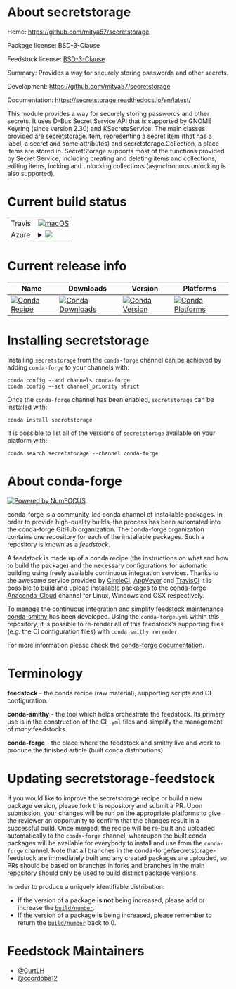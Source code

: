 About secretstorage
===================

Home: https://github.com/mitya57/secretstorage

Package license: BSD-3-Clause

Feedstock license: [BSD-3-Clause](https://github.com/conda-forge/secretstorage-feedstock/blob/master/LICENSE.txt)

Summary: Provides a way for securely storing passwords and other secrets.

Development: https://github.com/mitya57/secretstorage

Documentation: https://secretstorage.readthedocs.io/en/latest/

This module provides a way for securely storing passwords and other secrets.
It uses D-Bus Secret Service API that is supported by GNOME Keyring (since
version 2.30) and KSecretsService.
The main classes provided are secretstorage.Item, representing a secret item
(that has a label, a secret and some attributes) and secretstorage.Collection,
a place items are stored in.
SecretStorage supports most of the functions provided by Secret Service,
including creating and deleting items and collections, editing items, locking
and unlocking collections (asynchronous unlocking is also supported).


Current build status
====================


<table><tr>
    <td>Travis</td>
    <td>
      <a href="https://travis-ci.com/conda-forge/secretstorage-feedstock">
        <img alt="macOS" src="https://img.shields.io/travis/com/conda-forge/secretstorage-feedstock/master.svg?label=macOS">
      </a>
    </td>
  </tr>
    
  <tr>
    <td>Azure</td>
    <td>
      <details>
        <summary>
          <a href="https://dev.azure.com/conda-forge/feedstock-builds/_build/latest?definitionId=1894&branchName=master">
            <img src="https://dev.azure.com/conda-forge/feedstock-builds/_apis/build/status/secretstorage-feedstock?branchName=master">
          </a>
        </summary>
        <table>
          <thead><tr><th>Variant</th><th>Status</th></tr></thead>
          <tbody><tr>
              <td>linux_64_python3.10.____cpython</td>
              <td>
                <a href="https://dev.azure.com/conda-forge/feedstock-builds/_build/latest?definitionId=1894&branchName=master">
                  <img src="https://dev.azure.com/conda-forge/feedstock-builds/_apis/build/status/secretstorage-feedstock?branchName=master&jobName=linux&configuration=linux_64_python3.10.____cpython" alt="variant">
                </a>
              </td>
            </tr><tr>
              <td>linux_64_python3.7.____73_pypy</td>
              <td>
                <a href="https://dev.azure.com/conda-forge/feedstock-builds/_build/latest?definitionId=1894&branchName=master">
                  <img src="https://dev.azure.com/conda-forge/feedstock-builds/_apis/build/status/secretstorage-feedstock?branchName=master&jobName=linux&configuration=linux_64_python3.7.____73_pypy" alt="variant">
                </a>
              </td>
            </tr><tr>
              <td>linux_64_python3.7.____cpython</td>
              <td>
                <a href="https://dev.azure.com/conda-forge/feedstock-builds/_build/latest?definitionId=1894&branchName=master">
                  <img src="https://dev.azure.com/conda-forge/feedstock-builds/_apis/build/status/secretstorage-feedstock?branchName=master&jobName=linux&configuration=linux_64_python3.7.____cpython" alt="variant">
                </a>
              </td>
            </tr><tr>
              <td>linux_64_python3.8.____cpython</td>
              <td>
                <a href="https://dev.azure.com/conda-forge/feedstock-builds/_build/latest?definitionId=1894&branchName=master">
                  <img src="https://dev.azure.com/conda-forge/feedstock-builds/_apis/build/status/secretstorage-feedstock?branchName=master&jobName=linux&configuration=linux_64_python3.8.____cpython" alt="variant">
                </a>
              </td>
            </tr><tr>
              <td>linux_64_python3.9.____cpython</td>
              <td>
                <a href="https://dev.azure.com/conda-forge/feedstock-builds/_build/latest?definitionId=1894&branchName=master">
                  <img src="https://dev.azure.com/conda-forge/feedstock-builds/_apis/build/status/secretstorage-feedstock?branchName=master&jobName=linux&configuration=linux_64_python3.9.____cpython" alt="variant">
                </a>
              </td>
            </tr><tr>
              <td>linux_aarch64_python3.10.____cpython</td>
              <td>
                <a href="https://dev.azure.com/conda-forge/feedstock-builds/_build/latest?definitionId=1894&branchName=master">
                  <img src="https://dev.azure.com/conda-forge/feedstock-builds/_apis/build/status/secretstorage-feedstock?branchName=master&jobName=linux&configuration=linux_aarch64_python3.10.____cpython" alt="variant">
                </a>
              </td>
            </tr><tr>
              <td>linux_aarch64_python3.7.____73_pypy</td>
              <td>
                <a href="https://dev.azure.com/conda-forge/feedstock-builds/_build/latest?definitionId=1894&branchName=master">
                  <img src="https://dev.azure.com/conda-forge/feedstock-builds/_apis/build/status/secretstorage-feedstock?branchName=master&jobName=linux&configuration=linux_aarch64_python3.7.____73_pypy" alt="variant">
                </a>
              </td>
            </tr><tr>
              <td>linux_aarch64_python3.7.____cpython</td>
              <td>
                <a href="https://dev.azure.com/conda-forge/feedstock-builds/_build/latest?definitionId=1894&branchName=master">
                  <img src="https://dev.azure.com/conda-forge/feedstock-builds/_apis/build/status/secretstorage-feedstock?branchName=master&jobName=linux&configuration=linux_aarch64_python3.7.____cpython" alt="variant">
                </a>
              </td>
            </tr><tr>
              <td>linux_aarch64_python3.8.____cpython</td>
              <td>
                <a href="https://dev.azure.com/conda-forge/feedstock-builds/_build/latest?definitionId=1894&branchName=master">
                  <img src="https://dev.azure.com/conda-forge/feedstock-builds/_apis/build/status/secretstorage-feedstock?branchName=master&jobName=linux&configuration=linux_aarch64_python3.8.____cpython" alt="variant">
                </a>
              </td>
            </tr><tr>
              <td>linux_aarch64_python3.9.____cpython</td>
              <td>
                <a href="https://dev.azure.com/conda-forge/feedstock-builds/_build/latest?definitionId=1894&branchName=master">
                  <img src="https://dev.azure.com/conda-forge/feedstock-builds/_apis/build/status/secretstorage-feedstock?branchName=master&jobName=linux&configuration=linux_aarch64_python3.9.____cpython" alt="variant">
                </a>
              </td>
            </tr><tr>
              <td>linux_ppc64le_python3.10.____cpython</td>
              <td>
                <a href="https://dev.azure.com/conda-forge/feedstock-builds/_build/latest?definitionId=1894&branchName=master">
                  <img src="https://dev.azure.com/conda-forge/feedstock-builds/_apis/build/status/secretstorage-feedstock?branchName=master&jobName=linux&configuration=linux_ppc64le_python3.10.____cpython" alt="variant">
                </a>
              </td>
            </tr><tr>
              <td>linux_ppc64le_python3.7.____73_pypy</td>
              <td>
                <a href="https://dev.azure.com/conda-forge/feedstock-builds/_build/latest?definitionId=1894&branchName=master">
                  <img src="https://dev.azure.com/conda-forge/feedstock-builds/_apis/build/status/secretstorage-feedstock?branchName=master&jobName=linux&configuration=linux_ppc64le_python3.7.____73_pypy" alt="variant">
                </a>
              </td>
            </tr><tr>
              <td>linux_ppc64le_python3.7.____cpython</td>
              <td>
                <a href="https://dev.azure.com/conda-forge/feedstock-builds/_build/latest?definitionId=1894&branchName=master">
                  <img src="https://dev.azure.com/conda-forge/feedstock-builds/_apis/build/status/secretstorage-feedstock?branchName=master&jobName=linux&configuration=linux_ppc64le_python3.7.____cpython" alt="variant">
                </a>
              </td>
            </tr><tr>
              <td>linux_ppc64le_python3.8.____cpython</td>
              <td>
                <a href="https://dev.azure.com/conda-forge/feedstock-builds/_build/latest?definitionId=1894&branchName=master">
                  <img src="https://dev.azure.com/conda-forge/feedstock-builds/_apis/build/status/secretstorage-feedstock?branchName=master&jobName=linux&configuration=linux_ppc64le_python3.8.____cpython" alt="variant">
                </a>
              </td>
            </tr><tr>
              <td>linux_ppc64le_python3.9.____cpython</td>
              <td>
                <a href="https://dev.azure.com/conda-forge/feedstock-builds/_build/latest?definitionId=1894&branchName=master">
                  <img src="https://dev.azure.com/conda-forge/feedstock-builds/_apis/build/status/secretstorage-feedstock?branchName=master&jobName=linux&configuration=linux_ppc64le_python3.9.____cpython" alt="variant">
                </a>
              </td>
            </tr>
          </tbody>
        </table>
      </details>
    </td>
  </tr>
</table>

Current release info
====================

| Name | Downloads | Version | Platforms |
| --- | --- | --- | --- |
| [![Conda Recipe](https://img.shields.io/badge/recipe-secretstorage-green.svg)](https://anaconda.org/conda-forge/secretstorage) | [![Conda Downloads](https://img.shields.io/conda/dn/conda-forge/secretstorage.svg)](https://anaconda.org/conda-forge/secretstorage) | [![Conda Version](https://img.shields.io/conda/vn/conda-forge/secretstorage.svg)](https://anaconda.org/conda-forge/secretstorage) | [![Conda Platforms](https://img.shields.io/conda/pn/conda-forge/secretstorage.svg)](https://anaconda.org/conda-forge/secretstorage) |

Installing secretstorage
========================

Installing `secretstorage` from the `conda-forge` channel can be achieved by adding `conda-forge` to your channels with:

```
conda config --add channels conda-forge
conda config --set channel_priority strict
```

Once the `conda-forge` channel has been enabled, `secretstorage` can be installed with:

```
conda install secretstorage
```

It is possible to list all of the versions of `secretstorage` available on your platform with:

```
conda search secretstorage --channel conda-forge
```


About conda-forge
=================

[![Powered by
NumFOCUS](https://img.shields.io/badge/powered%20by-NumFOCUS-orange.svg?style=flat&colorA=E1523D&colorB=007D8A)](https://numfocus.org)

conda-forge is a community-led conda channel of installable packages.
In order to provide high-quality builds, the process has been automated into the
conda-forge GitHub organization. The conda-forge organization contains one repository
for each of the installable packages. Such a repository is known as a *feedstock*.

A feedstock is made up of a conda recipe (the instructions on what and how to build
the package) and the necessary configurations for automatic building using freely
available continuous integration services. Thanks to the awesome service provided by
[CircleCI](https://circleci.com/), [AppVeyor](https://www.appveyor.com/)
and [TravisCI](https://travis-ci.com/) it is possible to build and upload installable
packages to the [conda-forge](https://anaconda.org/conda-forge)
[Anaconda-Cloud](https://anaconda.org/) channel for Linux, Windows and OSX respectively.

To manage the continuous integration and simplify feedstock maintenance
[conda-smithy](https://github.com/conda-forge/conda-smithy) has been developed.
Using the ``conda-forge.yml`` within this repository, it is possible to re-render all of
this feedstock's supporting files (e.g. the CI configuration files) with ``conda smithy rerender``.

For more information please check the [conda-forge documentation](https://conda-forge.org/docs/).

Terminology
===========

**feedstock** - the conda recipe (raw material), supporting scripts and CI configuration.

**conda-smithy** - the tool which helps orchestrate the feedstock.
                   Its primary use is in the construction of the CI ``.yml`` files
                   and simplify the management of *many* feedstocks.

**conda-forge** - the place where the feedstock and smithy live and work to
                  produce the finished article (built conda distributions)


Updating secretstorage-feedstock
================================

If you would like to improve the secretstorage recipe or build a new
package version, please fork this repository and submit a PR. Upon submission,
your changes will be run on the appropriate platforms to give the reviewer an
opportunity to confirm that the changes result in a successful build. Once
merged, the recipe will be re-built and uploaded automatically to the
`conda-forge` channel, whereupon the built conda packages will be available for
everybody to install and use from the `conda-forge` channel.
Note that all branches in the conda-forge/secretstorage-feedstock are
immediately built and any created packages are uploaded, so PRs should be based
on branches in forks and branches in the main repository should only be used to
build distinct package versions.

In order to produce a uniquely identifiable distribution:
 * If the version of a package **is not** being increased, please add or increase
   the [``build/number``](https://docs.conda.io/projects/conda-build/en/latest/resources/define-metadata.html#build-number-and-string).
 * If the version of a package **is** being increased, please remember to return
   the [``build/number``](https://docs.conda.io/projects/conda-build/en/latest/resources/define-metadata.html#build-number-and-string)
   back to 0.

Feedstock Maintainers
=====================

* [@CurtLH](https://github.com/CurtLH/)
* [@ccordoba12](https://github.com/ccordoba12/)

